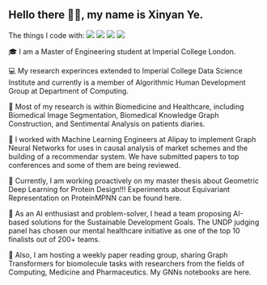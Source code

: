 ## Hello there 👋🏻, my name is Xinyan Ye.

The things I code with:
<img src="{https://img.shields.io/badge/TensorFlow-FF6F00?style=for-the-badge&logo=tensorflow&logoColor=white}" />
<img src="{https://img.shields.io/badge/Keras-FF0000?style=for-the-badge&logo=keras&logoColor=white}" />
<img src="{https://img.shields.io/badge/PyTorch-EE4C2C?style=for-the-badge&logo=pytorch&logoColor=white}" />
<img src="{https://img.shields.io/badge/Weights_&_Biases-FFBE00?style=for-the-badge&logo=WeightsAndBiases&logoColor=white}" />

<!--
**xy2119/xy2119** is a ✨ _special_ ✨ repository because its `README.md` (this file) appears on your GitHub profile.

Here are some ideas to get you started:

- 🔭 I’m currently working on ...
- 🌱 I’m currently learning ...
- 👯 I’m looking to collaborate on ...
- 🤔 I’m looking for help with ...
- 💬 Ask me about ...
- 📫 How to reach me: ...
- 😄 Pronouns: ...
- ⚡ Fun fact: ...
-->


🎓 I am a Master of Engineering student at Imperial College London. 

💻 My research experinces extended to Imperial College Data Science Institute and currently is a member of Algorithmic Human Development Group at Department of Computing.

💊 Most of my research is within Biomedicine and Healthcare, including Biomedical Image Segmentation, Biomedical Knowledge Graph Construction, and Sentimental Analysis on patients diaries.

🦾 I worked with Machine Learning Engineers at Alipay to implement Graph Neural Networks for uses in causal analysis of market schemes and the building of a recommendar system. We have submitted papers to top conferences and some of them are being reviewed.

🧬 Currently, I am working proactively on my master thesis about Geometric Deep Learning for Protein Design!!! Experiments about Equivariant Representation on ProteinMPNN can be found here.

🌱 As an AI enthusiast and problem-solver, I head a team proposing AI-based solutions for the Sustainable Development Goals. The UNDP judging panel has chosen our mental healthcare initiative as one of the top 10 finalists out of 200+ teams.

💬 Also, I am hosting a weekly paper reading group, sharing Graph Transformers for biomolecule tasks with researchers from the fields of Computing, Medicine and Pharmaceutics. My GNNs notebooks are here.

